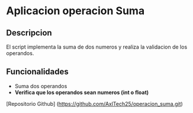 # Aplicacion operacion Suma
## Descripcion 
El script implementa la suma de dos numeros y realiza la validacion de los operandos.
## Funcionalidades
- Suma dos operandos
- **Verifica que los operandos sean numeros (int o float)**

[Repositorio Github] (https://github.com/AxlTech25/operacion_suma.git)
